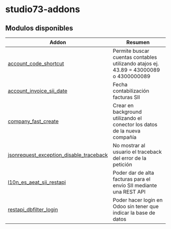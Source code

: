 # studio73-addons


Modulos disponibles
-------------------

| Addon | Resumen |
| --- | --- |
| [account_code_shortcut](account_code_shortcut/) | Permite buscar cuentas contables utilizando atajos ej. 43.89 = 43000089 o 4300000089  |
| [account_invoice_sii_date](account_invoice_sii_date/) | Fecha contabilización facturas SII |
| [company_fast_create](company_fast_create/) | Crear en background utilizando el conector los datos de la nueva compañía |
| [jsonrequest_exception_disable_traceback](jsonrequest_exception_disable_traceback/) | No mostrar al usuario el traceback del error de la petición |
| [l10n_es_aeat_sii_restapi](l10n_es_aeat_sii_restapi/) | Poder dar de alta facturas para el envío SII mediante una REST API |
| [restapi_dbfilter_login](restapi_dbfilter_login/) | Poder hacer login en Odoo sin tener que indicar la base de datos |

